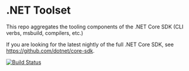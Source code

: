 # .NET Toolset

This repo aggregates the tooling components of the .NET Core SDK (CLI verbs, msbuild, compilers, etc.)

If you are looking for the latest nightly of the full .NET Core SDK, see https://github.com/dotnet/core-sdk.

[![Build Status](https://dev.azure.com/dnceng/internal/_apis/build/status/287)](https://dev.azure.com/dnceng/internal/_build?definitionId=287)

